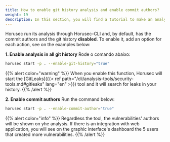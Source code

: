 ```yaml
---
title: How to enable git history analysis and enable commit authors?
weight: 19
description: In this section, you will find a tutorial to make an analysis with git history activated and show who are the authors of vulnerabilities you may found.
---
```


Horusec run its analysis through Horusec-CLI and, by default, has the commit authors and the git history **disabled**. To enable it, add an option for each action, see on the examples below:

**1. Enable analysis in all git history**
Rode o comando abaixo:

```bash
horusec start -p . --enable-git-history="true"
```

{{% alert color="warning" %}}
When you enable this function, Horusec will start the [GitLeaks]({{< ref path="/cli/analysis-tools/security-tools.md#gitleaks" lang="en" >}}) tool and it will search for leaks in your history.
{{% /alert %}}


**2. Enable commit authors**
Run the command below:

```bash
horusec start -p . --enable-commit-author="true"
```

{{% alert color="info" %}}
Regardless the tool, the vulnerabilities' authors will be shown on yhe analysis. If there is an integration with web application, you will see on the graphic interface's dashboard the 5 users that created more vulnerabilities.
{{% /alert %}}


